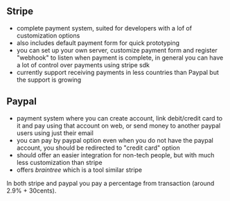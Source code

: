 ## Stripe
* complete payment system, suited for developers with a lof of customization options
* also includes default payment form for quick prototyping
* you can set up your own server, customize payment form and register "webhook" to listen
   when payment is complete, in general you can have a lot of control over payments using stripe sdk
* currently support receiving payments in less countries than Paypal but the support is growing

## Paypal
* payment system where you can create account, link debit/credit card to it and pay using that
   account on web, or send money to another paypal users using just their email
* you can pay by paypal option even when you do not have the paypal account, you should be
   redirected to "credit card" option
* should offer an easier integration for non-tech people, but with much less customization
   than stripe
* offers *braintree* which is a tool similar stripe


In both stripe and paypal you pay a percentage from transaction (around 2.9% + 30cents).

